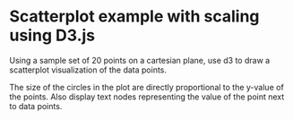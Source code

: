 Scatterplot example with scaling using D3.js
=============================================

Using a sample set of 20 points on a cartesian plane,
use d3 to draw a scatterplot visualization of the data points.

The size of the circles in the plot are directly proportional to the 
y-value of the points. Also display text nodes representing the value
of the point next to data points.

